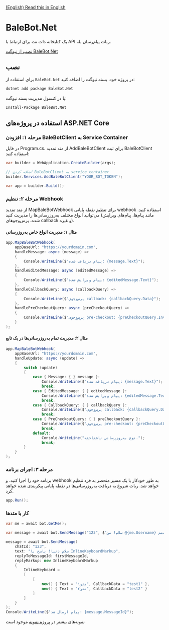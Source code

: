 [(English) Read this in English](README.md)

# BaleBot.Net

یک کتابخانه دات نت برای ارتباط با API ربات پیام‌رسان بله.

[نصب از نیوگت BaleBot.Net](https://www.nuget.org/packages/BaleBot.Net)

## نصب

برای استفاده از `BaleBot.Net` در پروژه خود، بسته نیوگت را اضافه کنید:

```bash
dotnet add package BaleBot.Net
```

یا در کنسول مدیریت بسته نیوگت:

```bash
Install-Package BaleBot.Net
```

## استفاده در پروژه‌های ASP.NET Core

### مرحله ۱: افزودن BaleBotClient به Service Container

در فایل Program.cs، از متد تمدید AddBaleBotClient برای ثبت BaleBotClient استفاده کنید:

```csharp
var builder = WebApplication.CreateBuilder(args);

// اضافه کردن BaleBotClient به service container
builder.Services.AddBaleBotClient("YOUR_BOT_TOKEN");

var app = builder.Build();
```

### مرحله ۲: تنظیم Webhook

از متد تمدید MapBaleBotWebhook برای تنظیم نقطه پایانی webhook استفاده کنید. می‌توانید انواع مختلف به‌روزرسانی‌ها را مدیریت کنید (مانند پیام‌ها، پیام‌های ویرایش شده، پرس‌وجوهای callback و غیره).

#### مثال ۱: مدیریت انواع خاص به‌روزرسانی

```csharp
app.MapBaleBotWebhook(
    appBaseUrl: "https://yourdomain.com",
    handleMessage: async (message) =>
    {
        Console.WriteLine($"پیام دریافت شده: {message.Text}");
    },
    handleEditedMessage: async (editedMessage) =>
    {
        Console.WriteLine($"پیام ویرایش شده: {editedMessage.Text}");
    },
    handleCallbackQuery: async (callbackQuery) =>
    {
        Console.WriteLine($"پرس‌وجوی callback: {callbackQuery.Data}");
    },
    handlePreCheckoutQuery: async (preCheckoutQuery) =>
    {
        Console.WriteLine($"پرس‌وجوی pre-checkout: {preCheckoutQuery.InvoicePayload}");
    }
);
```

#### مثال ۲: مدیریت تمام به‌روزرسانی‌ها در یک تابع

```csharp
app.MapBaleBotWebhook(
    appBaseUrl: "https://yourdomain.com",
    handleUpdate: async (update) =>
    {
        switch (update)
        {
            case { Message: { } message }:
                Console.WriteLine($"پیام دریافت شده: {message.Text}");
                break;
            case { EditedMessage: { } editedMessage }:
                Console.WriteLine($"پیام ویرایش شده: {editedMessage.Text}");
                break;
            case { CallbackQuery: { } callbackQuery }:
                Console.WriteLine($"پرس‌وجوی callback: {callbackQuery.Data}");
                break;
            case { PreCheckoutQuery: { } preCheckoutQuery }:
                Console.WriteLine($"پرس‌وجوی pre-checkout: {preCheckoutQuery.InvoicePayload}");
                break;
            default:
                Console.WriteLine("نوع به‌روزرسانی ناشناخته.");
                break;
        }
    }
);
```

### مرحله ۳: اجرای برنامه

برنامه خود را اجرا کنید، و webhook به طور خودکار با یک مسیر منحصر به فرد تنظیم خواهد شد. ربات شروع به دریافت به‌روزرسانی‌ها در نقطه پایانی پیکربندی شده خواهد کرد.

```csharp
app.Run();
```

### کار با متدها

```csharp
var me = await bot.GetMe();

var message = await bot.SendMessage("123", $"سلام! من @{me.Username} هستم!");

message = await bot.SendMessage(
    chatId: "123",
    text: "سلام دنیا! پاسخ با InlineKeyboardMarkup",
    replyToMessageId: firstMessageId,
    replyMarkup: new InlineKeyboardMarkup
    {
        InlineKeyboard =
        [
            [
                new() { Text = "متن۱", CallbackData = "test1" },
                new() { Text = "متن۲", CallbackData = "test2" }
            ]
        ]
    }
);
Console.WriteLine($"پیام ارسال شد: {message.MessageId}");
```

نمونه‌های بیشتر در [پروژه نمونه](https://github.com/RavaqeMehr/BaleBot.Net/blob/main/Sample/Program.cs) موجود است
